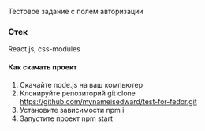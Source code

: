 Тестовое задание с полем авторизации

### Cтек
React.js, сss-modules

#### Как скачать проект

1. Скачайте node.js на ваш компьютер
2. Клонируйте репозиторий git clone https://github.com/mynameisedward/test-for-fedor.git
3. Установите зависимости npm i
4. Запустите проект npm start
